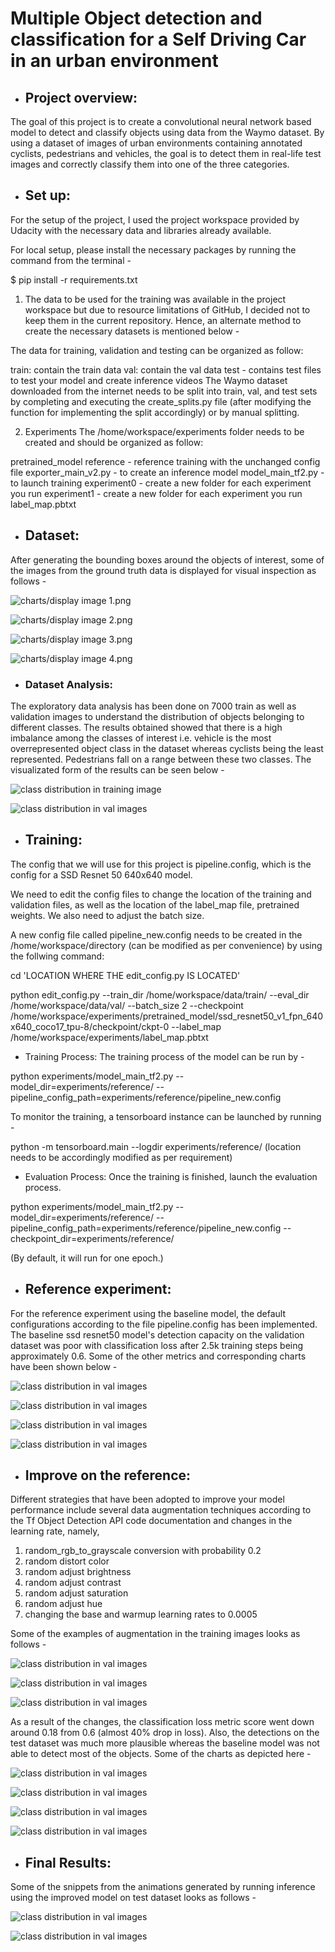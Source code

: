# Multiple Object detection and classification for a Self Driving Car in an urban environment

- ## Project overview: 
The goal of this project is to create a convolutional neural network based model to detect and classify objects using data from the Waymo dataset.  By using a dataset of images of urban environments containing annotated cyclists, pedestrians and vehicles, the goal is to detect them in real-life test images and correctly classify them into one of the three categories.

- ## Set up: 
For the setup of the project, I used the project workspace provided by Udacity with the necessary data and libraries already available. 

For local setup, please install the necessary packages by running the command from the terminal -

$ pip install -r requirements.txt

1. The data to be used for the training was available in the project workspace but due to resource limitations of GitHub, I decided not to keep them in the current repository. Hence, an alternate method to create the necessary datasets is mentioned below -

The data for training, validation and testing can be organized as follow:

train: contain the train data
val: contain the val data
test - contains test files to test your model and create inference videos
The Waymo dataset downloaded from the internet needs to be split into train, val, and test sets by completing and executing the create_splits.py file (after modifying the function for implementing the split accordingly) or by manual splitting.


2. Experiments
The /home/workspace/experiments folder needs to be created and should be organized as follow:

pretrained_model
reference - reference training with the unchanged config file
exporter_main_v2.py - to create an inference model
model_main_tf2.py - to launch training
experiment0 - create a new folder for each experiment you run
experiment1 - create a new folder for each experiment you run
label_map.pbtxt

- ## Dataset:
After generating the bounding boxes around the objects of interest, some of the images from the ground truth data is displayed for visual inspection as follows -

![charts/display image 1.png](https://github.com/SohamBera16/Multiple-Object-detection-and-classification-for-a-Self-Driving-Car-in-an-urban-environment-/blob/main/charts/display%20image%201.png)

![charts/display image 2.png](https://github.com/SohamBera16/Multiple-Object-detection-and-classification-for-a-Self-Driving-Car-in-an-urban-environment-/blob/main/charts/display%20image%202.png)

![charts/display image 3.png](https://github.com/SohamBera16/Multiple-Object-detection-and-classification-for-a-Self-Driving-Car-in-an-urban-environment-/blob/main/charts/display%20image%203.png)

![charts/display image 4.png](https://github.com/SohamBera16/Multiple-Object-detection-and-classification-for-a-Self-Driving-Car-in-an-urban-environment-/blob/main/charts/display%20image%204.png)

- ### Dataset Analysis: 
The exploratory data analysis has been done on 7000 train as well as validation images to understand the distribution of objects belonging to different classes. The results obtained showed that there is a high imbalance among the classes of interest i.e. vehicle is the most overrepresented object class in the dataset whereas cyclists being the least represented. Pedestrians fall on a range between these two classes. The visualizated form of the results can be seen below - 

![class distribution in training image](https://github.com/SohamBera16/Multiple-Object-detection-and-classification-for-a-Self-Driving-Car-in-an-urban-environment-/blob/main/charts/training%20class%20distribution.png)

![class distribution in val images](https://github.com/SohamBera16/Multiple-Object-detection-and-classification-for-a-Self-Driving-Car-in-an-urban-environment-/blob/main/charts/validation%20class%20distribution.png)

- ## Training:
The config that we will use for this project is pipeline.config, which is the config for a SSD Resnet 50 640x640 model.

We need to edit the config files to change the location of the training and validation files, as well as the location of the label_map file, pretrained weights. We also need to adjust the batch size.

A new config file called pipeline_new.config needs to be created in the /home/workspace/directory (can be modified as per convenience) by using the follwing command:

cd 'LOCATION WHERE THE edit_config.py IS LOCATED'

python edit_config.py --train_dir /home/workspace/data/train/ --eval_dir /home/workspace/data/val/ --batch_size 2 --checkpoint /home/workspace/experiments/pretrained_model/ssd_resnet50_v1_fpn_640x640_coco17_tpu-8/checkpoint/ckpt-0 --label_map /home/workspace/experiments/label_map.pbtxt

- Training Process:
The training process of the model can be run by - 

python experiments/model_main_tf2.py --model_dir=experiments/reference/ --pipeline_config_path=experiments/reference/pipeline_new.config

To monitor the training, a tensorboard instance can be launched by running - 

python -m tensorboard.main --logdir experiments/reference/ (location needs to be accordingly modified as per requirement)

- Evaluation Process:
Once the training is finished, launch the evaluation process.


python experiments/model_main_tf2.py --model_dir=experiments/reference/ --pipeline_config_path=experiments/reference/pipeline_new.config --checkpoint_dir=experiments/reference/


(By default, it will run for one epoch.)


- ## Reference experiment: 
For the reference experiment using the baseline model, the default configurations according to the file pipeline.config has been implemented. The baseline ssd resnet50 model's detection capacity on the validation dataset was poor with classification loss after 2.5k training steps being approximately 0.6. Some of the other metrics and corresponding charts have been shown below - 

![class distribution in val images](https://github.com/SohamBera16/Multiple-Object-detection-and-classification-for-a-Self-Driving-Car-in-an-urban-environment-/blob/main/charts/train%20baseline%201.png)

![class distribution in val images](https://github.com/SohamBera16/Multiple-Object-detection-and-classification-for-a-Self-Driving-Car-in-an-urban-environment-/blob/main/charts/train%20baseline%202.png)

![class distribution in val images](https://github.com/SohamBera16/Multiple-Object-detection-and-classification-for-a-Self-Driving-Car-in-an-urban-environment-/blob/main/charts/train%20baseline%203.png)

![class distribution in val images](https://github.com/SohamBera16/Multiple-Object-detection-and-classification-for-a-Self-Driving-Car-in-an-urban-environment-/blob/main/charts/train%20baseline%204.png)

- ## Improve on the reference: 
Different strategies that have been adopted to improve your model performance include several data augmentation techniques according to the Tf Object Detection API code documentation and changes in the learning rate, namely, 

1. random_rgb_to_grayscale conversion with probability 0.2
2. random distort color 
3. random adjust brightness
4. random adjust contrast
5. random adjust saturation
6. random adjust hue 
7. changing the base and warmup learning rates to 0.0005

Some of the examples of augmentation in the training images looks as follows - 

![class distribution in val images](https://github.com/SohamBera16/Multiple-Object-detection-and-classification-for-a-Self-Driving-Car-in-an-urban-environment-/blob/main/charts/augmented%20image%201.png)

![class distribution in val images](https://github.com/SohamBera16/Multiple-Object-detection-and-classification-for-a-Self-Driving-Car-in-an-urban-environment-/blob/main/charts/augmented%20image%202.png)

![class distribution in val images](https://github.com/SohamBera16/Multiple-Object-detection-and-classification-for-a-Self-Driving-Car-in-an-urban-environment-/blob/main/charts/augmented%20image%203.png)


As a result of the changes, the classification loss metric score went down around 0.18 from 0.6 (almost 40% drop in loss). Also, the detections on the test dataset was much more plausible whereas the baseline model was not able to detect most of the objects. Some of the charts as depicted here - 

![class distribution in val images](https://github.com/SohamBera16/Multiple-Object-detection-and-classification-for-a-Self-Driving-Car-in-an-urban-environment-/blob/main/charts/train%20improved%201.png)

![class distribution in val images](https://github.com/SohamBera16/Multiple-Object-detection-and-classification-for-a-Self-Driving-Car-in-an-urban-environment-/blob/main/charts/train%20improved%202.png)

![class distribution in val images](https://github.com/SohamBera16/Multiple-Object-detection-and-classification-for-a-Self-Driving-Car-in-an-urban-environment-/blob/main/charts/train%20improved%203.png)

![class distribution in val images](https://github.com/SohamBera16/Multiple-Object-detection-and-classification-for-a-Self-Driving-Car-in-an-urban-environment-/blob/main/charts/train%20improved%204.png)

- ## Final Results:
Some of the snippets from the animations generated by running inference using the improved model on test dataset looks as follows -

![class distribution in val images](https://github.com/SohamBera16/Multiple-Object-detection-and-classification-for-a-Self-Driving-Car-in-an-urban-environment-/blob/main/charts/test%20result%201.png)

![class distribution in val images](https://github.com/SohamBera16/Multiple-Object-detection-and-classification-for-a-Self-Driving-Car-in-an-urban-environment-/blob/main/charts/test%20result%202.png)

